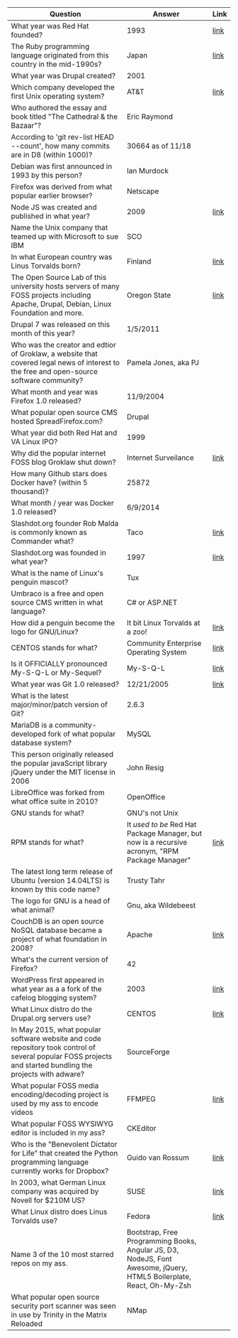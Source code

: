 | Question| Answer | Link |
|---------|--------|------|
| What year was Red Hat founded? | 1993 | [link](https://en.wikipedia.org/wiki/Red_Hat) |
| The Ruby programming language originated from this country in the mid-1990s? | Japan | [link](https://en.wikipedia.org/wiki/Ruby_(programming_language)) |
| What year was Drupal created? | 2001 |
| Which company developed the first Unix operating system? | AT&T | [link](https://en.wikipedia.org/wiki/Unix) |
| Who authored the essay and book titled "The Cathedral & the Bazaar"? | Eric Raymond |
| According to 'git rev-list HEAD --count', how many commits are in D8 (within 1000)? | 30664 as of 11/18 |
| Debian was first announced in 1993 by this person? | Ian Murdock |
| Firefox was derived from what popular earlier browser? | Netscape |
| Node JS was created and published in what year? | 2009 | [link](https://en.wikipedia.org/wiki/Node.js) |
| Name the Unix company that teamed up with Microsoft to sue IBM | SCO |
| In what European country was Linus Torvalds born? | Finland | [link](https://en.wikipedia.org/wiki/Linus_Torvalds) |
| The Open Source Lab of this university hosts servers of many FOSS projects including Apache, Drupal, Debian, Linux Foundation and more. | Oregon State | [link](http://osuosl.org/communities) |
| Drupal 7 was released on this month of this year? | 1/5/2011 |
| Who was the creator and edtior of Groklaw, a website that covered legal news of interest to the free and open-source software community? | Pamela Jones, aka PJ |
| What month and year was Firefox 1.0 released? | 11/9/2004 |
| What popular open source CMS hosted SpreadFirefox.com? | Drupal |
| What year did both Red Hat and VA Linux IPO? | 1999 |
| Why did the popular internet FOSS blog Groklaw shut down? | Internet Surveilance | [link](http://www.theinquirer.net/inquirer/news/2290023/groklaw-shuts-down-due-to-internet-surveillance) |
| How many Github stars does Docker have? (within 5 thousand)? | 25872 |
| What month / year was Docker 1.0 released? | 6/9/2014 |
| Slashdot.org founder Rob Malda is commonly known as Commander what? | Taco | [link](https://en.wikipedia.org/wiki/Slashdot) |
| Slashdot.org was founded in what year? | 1997 | [link](https://en.wikipedia.org/wiki/Slashdot) |
| What is the name of Linux's penguin mascot? | Tux |
| Umbraco is a free and open source CMS written in what language? | C# or ASP.NET |
| How did a penguin become the logo for GNU/Linux? | It bit Linux Torvalds at a zoo! | [link](http://www.togaware.com/linux/survivor/History_Unix.html) |
| CENTOS stands for what? | Community Enterprise Operating System | [link](https://en.wikipedia.org/wiki/CentOS) |
| Is it OFFICIALLY pronounced My-S-Q-L or My-Sequel? | My-S-Q-L | [link](http://dev.mysql.com/doc/refman/5.1/en/what-is-mysql.html) |
| What year was Git 1.0 released? | 12/21/2005 | [link](https://en.wikipedia.org/wiki/Git_(software)) |
| What is the latest major/minor/patch version of Git? | 2.6.3 |
| MariaDB is a community-developed fork of what popular database system? | MySQL |
| This person originally released the popular javaScript library jQuery under the MIT license in 2006 | John Resig |
| LibreOffice was forked from what office suite in 2010? | OpenOffice |
| GNU stands for what? | GNU's not Unix |
| RPM stands for what? | It *used to be* Red Hat Package Manager, but now is a recursive acronym, "RPM Package Manager" | [link](https://en.wikipedia.org/wiki/RPM_Package_Manager) |
| The latest long term release of Ubuntu (version 14.04LTS) is known by this code name? | Trusty Tahr |
| The logo for GNU is a head of what animal? | Gnu, aka Wildebeest |
| CouchDB is an open source NoSQL database became a project of what foundation in 2008? | Apache | [link](https://en.wikipedia.org/wiki/CouchDB) |
| What's the current version of Firefox? | 42 |
| WordPress first appeared in what year as a a fork of the cafelog blogging system? | 2003 | [link](https://en.wikipedia.org/wiki/WordPress) |
| What Linux distro do the Drupal.org servers use? | CENTOS | [link](https://groups.google.com/a/association.drupal.org/forum/#!msg/changes/hicvRRpkpTA/5JzOz7XSDQAJ) |
| In May 2015, what popular software website and code repository took control of several popular FOSS projects and started bundling the projects with adware? | SourceForge |
| What popular FOSS media encoding/decoding project is used by my ass to encode videos | FFMPEG | [link](http://www.streaminglearningcenter.com/blogs/youtube-uses-ffmpeg-for-encoding.html) |
| What popular FOSS WYSIWYG editor is included in my ass? | CKEditor |
| Who is the "Benevolent Dictator for Life" that created the Python programming language currently works for Dropbox? | Guido van Rossum | [link](https://en.wikipedia.org/wiki/Guido_van_Rossum) |
| In 2003, what German Linux company was acquired by Novell for $210M US? | SUSE | [link](https://en.wikipedia.org/wiki/SUSE) |
| What Linux distro does Linus Torvalds use? | Fedora | [link](https://en.wikipedia.org/wiki/Fedora_(operating_system)#cite_note-6) |
| Name 3 of the 10 most starred repos on my ass. | Bootstrap, Free Programming Books, Angular JS, D3, NodeJS, Font Awesome, jQuery, HTML5 Boilerplate, React, Oh-My-Zsh |
| What popular open source security port scanner was seen in use by Trinity in the Matrix Reloaded | NMap |
